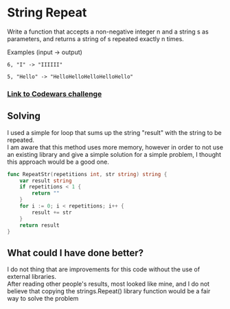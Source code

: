 # String Repeat
Write a function that accepts a non-negative integer n and a string s as parameters, and returns a string of s repeated exactly n times.

Examples (input -> output)

```
6, "I" -> "IIIIII"

5, "Hello" -> "HelloHelloHelloHelloHello" 
```

### [Link to Codewars challenge](https://www.codewars.com/kata/57a0e5c372292dd76d000d7e)

## Solving
I used a simple for loop that sums up the string "result" with the string to be repeated.  
I am aware that this method uses more memory, however in order to not use an existing library and give a simple solution for a simple problem, I thought this approach would be a good one.

```go
func RepeatStr(repetitions int, str string) string {
	var result string
	if repetitions < 1 {
		return ""
	}
	for i := 0; i < repetitions; i++ {
		result += str
	}
	return result
}

```
## What could I have done better?
I do not thing that are improvements for this code without the use of external libraries.  
After reading other people's results, most looked like mine, and I do not believe that copying the strings.Repeat() library function would be a fair way to solve the problem
